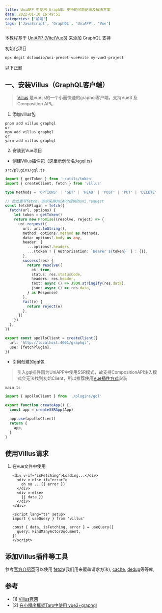 ```yaml
---
title: UniAPP 中使用 GraphQL 支持的问题记录及解决方案
date: 2022-01-10 16:49:51
categories: ['前端']
tags: ['JavaScript', 'GraphQL', 'UniAPP', 'Vue']
---
```

本教程基于 [UniAPP (Vite/Vue3)](https://uniapp.dcloud.io/quickstart-cli?id=%e5%88%9b%e5%bb%bauni-app "使用Vue3/Vite版") 来添加 GraphQL 支持

初始化项目

```bash
npx degit dcloudio/uni-preset-vue#vite my-vue3-project
```

以下正题

## 一、安装Villus（GraphQL客户端）

> [Villus](https://villus.logaretm.com/ "Villus官网") 是vue.js的一个小而快速的graphql客户端，支持Vue3 及Composition API。

1. 添加villus包

```shell
pnpm add villus graphql
or
npm add villus graphql
or
yarn add villus graphql
```

2. 安装到Vue项目

* 创建Villus插件包（这里示例命名为gql.ts）

`src/plugins/gql.ts`

```ts
import { getToken } from '~/utils/token'
import { createClient, fetch } from 'villus'

type Methods = 'OPTIONS' | 'GET' | 'HEAD' | 'POST' | 'PUT' | 'DELETE' | 'TRACE' | 'CONNECT'

// 此处重写fetch，请求采用UniAPP提供的uni.request
const fetchPlugin = fetch({
  fetch(url, options) {
    let token = getToken()
    return new Promise((resolve, reject) => {
      uni.request({
        url: url.toString(),
        method: options?.method as Methods,
        data: options?.body as any,
        header: {
          ...options?.headers,
          ...(token ? { Authorization: `Bearer ${token}` } : {}),
        },
        success(res) {
          return resolve({
            ok: true,
            status: res.statusCode,
            headers: res.header,
            text: async () => JSON.stringify(res.data),
            json: async () => res.data,
          } as Response)
        },
        fail(e) {
          return reject(e)
        },
      })
    })
  },
})

export const apolloClient = createClient({
  url: 'http://localhost:4001/graphql',
  use: [fetchPlugin],
})
```

* 引用创建的gql包

> 引入gql插件因为UniAPP中使用SSR模式，故支持CompositionAPI注入模式会无法找到初始Client，所以推荐使用[Vue插件方式](https://villus.logaretm.com/guide/setup#vue-plugin)安装

`main.ts`

```ts
import { apolloClient } from './plugins/gql'

export function createApp() {
  const app = createSSRApp(App)

  app.use(apolloClient)
  return {
    app,
  }
}
```

## 使用Villus请求

1. 在vue文件中使用
   ```vue
   <div v-if="isFetching">Loading...</div>
     <div v-else-if="error">
       oh no ...{{ error }}
     </div>
     <div v-else>
       {{ data }}
     </div>
   </div>

   <script lang="ts" setup>
   import { useQuery } from 'villus'

   const { data, isFetching, error } = useQuery({
     query: FindManyActorDocument,
   })
   </script>
   ```

## 添加Villus插件等工具

参考[官方介绍页](https://villus.logaretm.com/guide/plugins/)可以使用 [fetch]()(我们用来覆盖请求方法), [cache](https://villus.logaretm.com/plugins/cache), [dedup](https://villus.logaretm.com/plugins/dedup)等等库,

## 参考

- [1] [Villus官网](https://villus.logaretm.com/)
- [2] [在小程序框架Taro中使用 vue3+graphql](https://www.jianshu.com/p/fa90069ce280)
